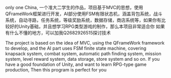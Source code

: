 only one China,
一个准大二学生的作品，项目基于MVC的思想，使用QFrameWork框架进行开发，AI部分使用FSM有限状态机，涵盖背包系统，战斗系统，自动寻路，任务系统，等级奖励系统，数据存储，商店系统等，如果你有比较好的Unity基础，并且想学习RPG类型游戏的制作，那么本项目非常适合你
如果有什么不懂的地方，可以加我Q2682926515探讨技术

The project is based on the idea of MVC, using the QFrameWork framework to develop, and the AI part uses FSM finite state machine, covering knapsack system, combat system, automatic path finding system, mission system, level reward system, data storage, store system and so on. If you have a good foundation of Unity, and want to learn RPG-type game production,  Then this program is perfect for you 
